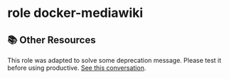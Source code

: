 # role docker-mediawiki

## 📚 Other Resources
This role was adapted to solve some deprecation message. Please test it before using productive. [See this conversation](https://chatgpt.com/share/6781487e-45fc-800f-a35e-e93f49448176).

